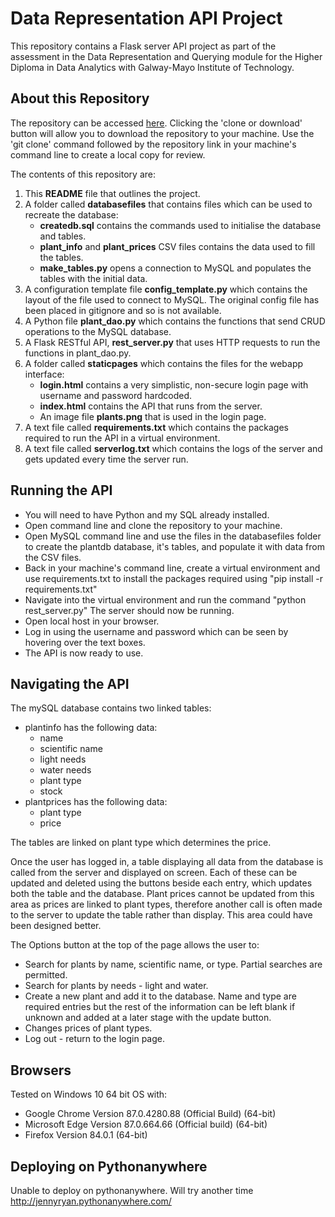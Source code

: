 # Data Representation API Project
This repository contains a Flask server API project as part of the assessment in the Data Representation and Querying module for the Higher Diploma in Data Analytics with Galway-Mayo Institute of Technology.

## About this Repository
The repository can be accessed [here](https://github.com/jennifer-ryan/data-representation-api). Clicking the 'clone or download' button will allow you to download the repository to your machine. Use the 'git clone' command followed by the repository link in your machine's command line to create a local copy for review. 

The contents of this repository are:

1. This **README** file that outlines the project.
2. A folder called **databasefiles** that contains files which can be used to recreate the database:
    - **createdb.sql** contains the commands used to initialise the database and tables.
    - **plant_info** and **plant_prices** CSV files contains the data used to fill the tables.
    - **make_tables.py** opens a connection to MySQL and populates the tables with the initial data.
3. A configuration template file **config_template.py** which contains the layout of the file used to connect to MySQL. The original config file has been placed in gitignore and so is not available.  
4. A Python file **plant_dao.py** which contains the functions that send CRUD operations to the MySQL database.
5. A Flask RESTful API, **rest_server.py** that uses HTTP requests to run the functions in plant_dao.py.
6. A folder called **staticpages** which contains the files for the webapp interface:
    - **login.html** contains a very simplistic, non-secure login page with username and password hardcoded.
    - **index.html** contains the API that runs from the server. 
    - An image file **plants.png** that is used in the login page.
7. A text file called **requirements.txt** which contains the packages required to run the API in a virtual environment. 
8. A text file called **serverlog.txt** which contains the logs of the server and gets updated every time the server run.

## Running the API
- You will need to have Python and my SQL already installed. 
- Open command line and clone the repository to your machine. 
- Open MySQL command line and use the files in the databasefiles folder to create the plantdb database, it's tables, and populate it with data from the CSV files.
- Back in your machine's command line, create a virtual environment and use requirements.txt to install the packages required using "pip install -r requirements.txt"
- Navigate into the virtual environment and run the command "python rest_server.py" The server should now be running.
- Open local host in your browser.
- Log in using the username and password which can be seen by hovering over the text boxes.
- The API is now ready to use.   

## Navigating the API
The mySQL database contains two linked tables:
- plantinfo has the following data:
    - name
    - scientific name
    - light needs
    - water needs
    - plant type
    - stock
- plantprices has the following data:
    - plant type
    - price

The tables are linked on plant type which determines the price. 

Once the user has logged in, a table displaying all data from the database is called from the server and displayed on screen. Each of these can be updated and deleted using the buttons beside each entry, which updates both the table and the database. Plant prices cannot be updated from this area as prices are linked to plant types, therefore another call is often made to the server to update the table rather than display. This area could have been designed better. 

The Options button at the top of the page allows the user to:
- Search for plants by name, scientific name, or type. Partial searches are permitted.  
- Search for plants by needs - light and water.
- Create a new plant and add it to the database. Name and type are required entries but the rest of the information can be left blank if unknown and added at a later stage with the update button.
- Changes prices of plant types.
- Log out - return to the login page.   

## Browsers
Tested on Windows 10 64 bit OS with:
- Google Chrome Version 87.0.4280.88 (Official Build) (64-bit)
- Microsoft Edge Version 87.0.664.66 (Official build) (64-bit)
- Firefox Version 84.0.1 (64-bit)

## Deploying on Pythonanywhere
Unable to deploy on pythonanywhere. Will try another time http://jennyryan.pythonanywhere.com/